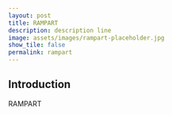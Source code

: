 ```yaml
---
layout: post
title: RAMPART
description: description line
image: assets/images/rampart-placeholder.jpg
show_tile: false
permalink: rampart
---
```


## Introduction
RAMPART